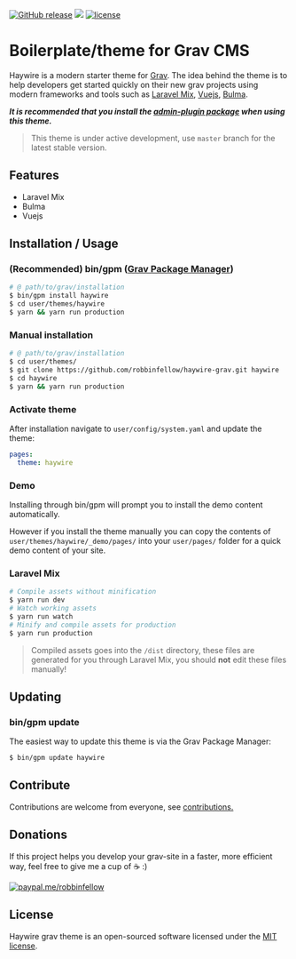 [![GitHub release](https://img.shields.io/github/release/robbinfellow/haywire-grav.svg?style=flat-square)](https://github.com/robbinfellow/haywire-grav/releases) [![](https://img.shields.io/github/issues-raw/robbinfellow/haywire-grav.svg?style=flat-square)](https://github.com/robbinfellow/haywire-grav/issues) [![license](https://img.shields.io/github/license/robbinfellow/haywire-grav.svg?style=flat-square)](https://github.com/robbinfellow/haywire-grav/blob/master/LICENSE)

# Boilerplate/theme for Grav CMS

Haywire is a modern starter theme for [Grav](https://getgrav.org/). The idea behind the theme is to help developers get started quickly on their new grav projects using modern frameworks and tools such as [Laravel Mix](https://github.com/JeffreyWay/laravel-mix#readme), [Vuejs](http://vuejs.org/), [Bulma](https://github.com/jgthms/bulma).

**_It is recommended that you install the [admin-plugin package](https://github.com/getgrav/grav-plugin-admin) when using this theme._**

> This theme is under active development, use `master` branch for the latest stable version.

## Features

* Laravel Mix
* Bulma
* Vuejs

## Installation / Usage

### (Recommended) bin/gpm ([Grav Package Manager](http://learn.getgrav.org/advanced/grav-gpm))

``` bash
# @ path/to/grav/installation
$ bin/gpm install haywire
$ cd user/themes/haywire
$ yarn && yarn run production
```

### Manual installation

``` bash
# @ path/to/grav/installation
$ cd user/themes/
$ git clone https://github.com/robbinfellow/haywire-grav.git haywire
$ cd haywire
$ yarn && yarn run production
```

### Activate theme

After installation navigate to `user/config/system.yaml` and update the theme:
``` yaml
pages:
  theme: haywire
```

### Demo

Installing through bin/gpm will prompt you to install the demo content automatically.

However if you install the theme manually you can copy the contents of `user/themes/haywire/_demo/pages/` into your `user/pages/` folder for a quick demo content of your site.

### Laravel Mix

``` bash
# Compile assets without minification
$ yarn run dev
# Watch working assets
$ yarn run watch
# Minify and compile assets for production
$ yarn run production
```

> Compiled assets goes into the `/dist` directory, these files are generated for you through Laravel Mix, you should **not** edit these files manually!

## Updating

### bin/gpm update

The easiest way to update this theme is via the Grav Package Manager:

``` bash
$ bin/gpm update haywire
```

## Contribute

Contributions are welcome from everyone, see [contributions.](.github/CONTRIBUTING.md)

## Donations

If this project helps you develop your grav-site in a faster, more efficient way, feel free to give me a cup of :coffee: :)

[![paypal.me/robbinfellow](https://www.paypalobjects.com/webstatic/paypalme/images/pp_logo_small.png)](https://www.paypal.me/robbinfellow)

## License

Haywire grav theme is an open-sourced software licensed under the [MIT license](http://opensource.org/licenses/MIT).
